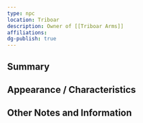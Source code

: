 ```yaml
---
type: npc
location: Triboar
description: Owner of [[Triboar Arms]]
affiliations: 
dg-publish: true
---
```

## Summary


## Appearance / Characteristics


## Other Notes and Information